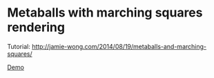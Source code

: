 # Metaballs with marching squares rendering

Tutorial: http://jamie-wong.com/2014/08/19/metaballs-and-marching-squares/

[Demo](https://tsumo.github.io/marching-squares/)
